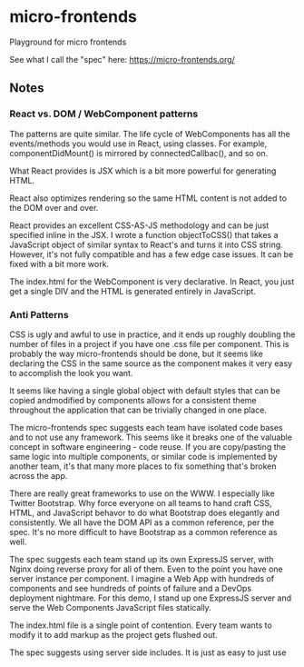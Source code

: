 # micro-frontends
Playground for micro frontends

See what I call the "spec" here:
    https://micro-frontends.org/

## Notes

### React vs. DOM / WebComponent patterns

The patterns are quite similar.  The life cycle of WebComponents has all the events/methods you would use in React, using classes.  For example, componentDidMount() is mirrored by connectedCallbac(), and so on.

What React provides is JSX which is a bit more powerful for generating HTML.  

React also optimizes rendering so the same HTML content is not added to the DOM over and over.  

React provides an excellent CSS-AS-JS methodology and can be just specified inline in the JSX.  I wrote a function objectToCSS() that takes a JavaScript object of similar syntax to React's and turns it into CSS string.  However, it's not fully compatible and has a few edge case issues.  It can be fixed with a bit more work.

The index.html for the WebComponent is very declarative.  In React, you just get a single DIV and the HTML is generated entirely in JavaScript.

### Anti Patterns

CSS is ugly and awful to use in practice, and it ends up roughly doubling the number of files in a project if you have one .css file per component.  This is probably the way micro-frontends should be done, but it seems like declaring the CSS in the same source as the component makes it very easy to accomplish the look you want.  

It seems like having a single global object with default styles that can be copied andmodified by components allows for a  consistent theme throughout the application that can be trivially changed in one place.

The micro-frontends spec suggests each team have isolated code bases and to not use any framework.  This seems like it breaks one of the valuable concept in software engineering - code reuse.  If you are copy/pasting the same logic into multiple components, or similar code is implemented by another team, it's that many more places to fix something that's broken across the app.

There are really great frameworks to use on the WWW.  I especially like Twitter Bootstrap.  Why force everyone on all teams to hand craft CSS, HTML,  and JavaScript behavor to do what Bootstrap does elegantly and consistently.  We all have the DOM API as a common reference, per the spec.  It's no more difficult to have Bootstrap as a common reference as well.

The spec suggests each team stand up its own ExpressJS server, with Nginx doing reverse proxy for all of them.  Even to the point you have one server instance per component.  I imagine a Web App with hundreds of components and see hundreds of points of failure and a DevOps deployment nightmare.  For this demo, I stand up one ExpressJS server and serve the Web Components JavaScript files statically.

The index.html file is a single point of contention.  Every team wants to modify it to add markup as the project gets flushed out.

The spec suggests using server side includes.  It is just as easy to just use <script> tags to load in JavaScript and use the declarative WebComponents HTML syntax within HTML.

MQTT is a pain point for the spec.  I implemented a single MQTT singleton with appropriate methods to publish, subscribe, and unsubscribe.  An application with 100 components using MQTT should not need 100 instances of MQTT.  What it should require is potentially 100 subscriptions, which is exactly what MQTT is meant to do.

Using the DOM API encourages the modification/enhancement of built in objects using the prototype of the base class.  For example, I would like to add Object.prototype.toCSS() method that takes the object and converts it to a styntactically correct string for use in HTML.


